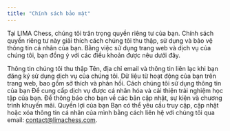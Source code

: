 ```yaml
---
title: "Chính sách bảo mật"
---
```

Tại LIMA Chess, chúng tôi trân trọng quyền riêng tư của bạn. Chính sách quyền riêng tư này giải thích cách chúng tôi thu thập, sử dụng và bảo vệ thông tin cá nhân của bạn. Bằng việc sử dụng trang web và dịch vụ của chúng tôi, bạn đồng ý với các điều khoản được nêu dưới đây.

Thông tin chúng tôi thu thập
Tên, địa chỉ email và thông tin liên lạc khi bạn đăng ký sử dụng dịch vụ của chúng tôi.
Dữ liệu từ hoạt động của bạn trên trang web, bao gồm sở thích và phản hồi.
Cách chúng tôi sử dụng thông tin của bạn
Để cung cấp dịch vụ được cá nhân hóa và cải thiện trải nghiệm học tập của bạn.
Để thông báo cho bạn về các bản cập nhật, sự kiện và chương trình khuyến mãi.
Quyền lợi của bạn
Bạn có thể yêu cầu truy cập, cập nhật hoặc xóa thông tin cá nhân của mình bằng cách liên hệ với chúng tôi qua email: contact@limachess.com.
